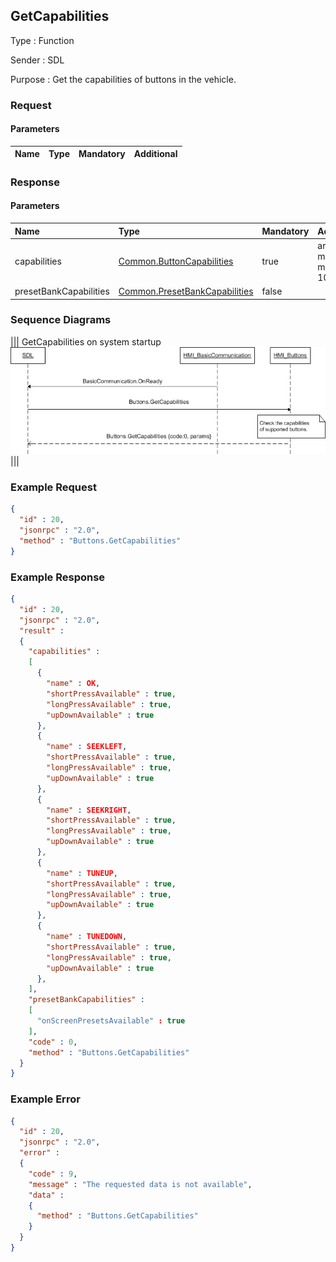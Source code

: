## GetCapabilities

Type
: Function

Sender
: SDL

Purpose
: Get the capabilities of buttons in the vehicle.

### Request

#### Parameters

|Name|Type|Mandatory|Additional|
|:---|:---|:--------|:---------|

### Response

#### Parameters

|Name|Type|Mandatory|Additional|
|:---|:---|:--------|:---------|
|capabilities|[Common.ButtonCapabilities](../../Common/Structs/index.md#buttoncapabilities)|true|array: true<br>minsize: 1<br>maxsize: 100|
|presetBankCapabilities|[Common.PresetBankCapabilities](../../Common/Structs/index.md#presetbankcapabilities)|false||

### Sequence Diagrams
|||
GetCapabilities on system startup
![GetCapabilities](./assets/GetCapabilities.png)
|||

### Example Request

```json
{
  "id" : 20,
  "jsonrpc" : "2.0",
  "method" : "Buttons.GetCapabilities"
}
```
### Example Response

```json
{
  "id" : 20,
  "jsonrpc" : "2.0",
  "result" :
  {
    "capabilities" :
    [
      {
        "name" : OK,
        "shortPressAvailable" : true,
        "longPressAvailable" : true,
        "upDownAvailable" : true
      },
      {
        "name" : SEEKLEFT,
        "shortPressAvailable" : true,
        "longPressAvailable" : true,
        "upDownAvailable" : true
      },
      {
        "name" : SEEKRIGHT,
        "shortPressAvailable" : true,
        "longPressAvailable" : true,
        "upDownAvailable" : true
      },
      {
        "name" : TUNEUP,
        "shortPressAvailable" : true,
        "longPressAvailable" : true,
        "upDownAvailable" : true
      },
      {
        "name" : TUNEDOWN,
        "shortPressAvailable" : true,
        "longPressAvailable" : true,
        "upDownAvailable" : true
      },
    ],
    "presetBankCapabilities" :
    [
      "onScreenPresetsAvailable" : true
    ],
    "code" : 0,
    "method" : "Buttons.GetCapabilities"
  }
}
```

### Example Error

```json
{
  "id" : 20,
  "jsonrpc" : "2.0",
  "error" :
  {
    "code" : 9,
    "message" : "The requested data is not available",
    "data" :
    {
      "method" : "Buttons.GetCapabilities"
    }
  }
}
```
